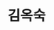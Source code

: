 ---
layout: hubs
key: Q625650
title: 김옥숙
name: 김옥숙
image: 
description: 노태우 전 대통령의 배우자
score: 6.230638776769843e-05
degree: 4
---